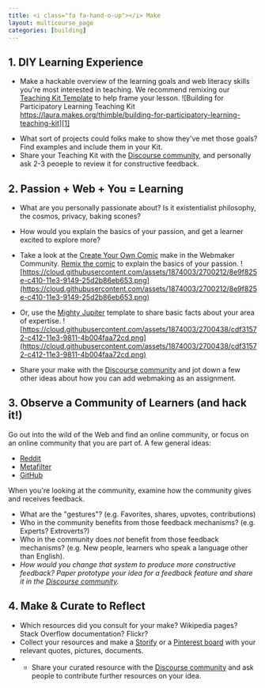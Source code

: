 ```yaml
---
title: <i class="fa fa-hand-o-up"></i> Make
layout: multicourse_page
categories: [building]
---
```


## 1. DIY Learning Experience

* Make a hackable overview of the learning goals and web literacy skills you're most interested in teaching. We recommend remixing our [Teaching Kit Template](https://thimble.webmaker.org/project/10274/remix) to help frame your lesson.
![Building for Participatory Learning Teaching Kit https://laura.makes.org/thimble/building-for-participatory-learning-teaching-kit][1]

[1]: http://i.imgur.com/hooWv49.png
* What sort of projects could folks make to show they've met those goals? Find examples and include them in your Kit.
* Share your Teaching Kit with the [Discourse community](http://discourse.webmakerprototypes.org/category/building), and personally ask 2-3 peoeple to review it for constructive feedback.

## 2. Passion + Web + You = Learning

* What are you personally passionate about? Is it existentialist philosophy, the cosmos, privacy, baking scones?
* How would you explain the basics of your passion, and get a learner excited to explore more?
* Take a look at the [Create Your Own Comic](https://webmaker.makes.org/thimble/create-your-own-comic-a-starter-make) make in the Webmaker Community. [Remix the comic](https://webmaker.makes.org/thimble/create-your-own-comic-a-starter-make) to explain the basics of your passion.
![https://cloud.githubusercontent.com/assets/1874003/2700212/8e9f825e-c410-11e3-9149-25d2b86eb653.png](https://cloud.githubusercontent.com/assets/1874003/2700212/8e9f825e-c410-11e3-9149-25d2b86eb653.png)


* Or, use the [Mighty Jupiter](https://chadsansing.makes.org/thimble/webmaker-planet) template to share basic facts about your area of expertise.
![https://cloud.githubusercontent.com/assets/1874003/2700438/cdf31572-c412-11e3-9811-4b004faa72cd.png](https://cloud.githubusercontent.com/assets/1874003/2700438/cdf31572-c412-11e3-9811-4b004faa72cd.png)
* Share your make with the [Discourse community](http://discourse.webmakerprototypes.org/category/building) and jot down a few other ideas about how you can add webmaking as an assignment. 

## 3. Observe a Community of Learners (and hack it!)

Go out into the wild of the Web and find an online community, or focus on an online community that you are part of. A few general ideas:

* [Reddit](http://www.reddit.com/)
* [Metafilter](http://www.metafilter.com/)
* [GitHub](https://github.com/)

When you're looking at the community, examine how the community gives and receives feedback. 

* What are the "gestures"? (e.g. Favorites, shares, upvotes, contributions)
* Who in the community benefits from those feedback mechanisms? (e.g. Experts? Extroverts?)
* Who in the community does *not* benefit from those feedback mechanisms? (e.g. New people, learners who speak a language other than English).
* *How would you change that system to produce more constructive feedback? Paper prototype your idea for a feedback feature and share it in the [Discourse community](http://discourse.webmakerprototypes.org/category/building).*

## 4. Make & Curate to Reflect
* Which resources did you consult for your make? Wikipedia pages? Stack Overflow documentation? Flickr?
* Collect your resources and make a [Storify](https://storify.com/) or a [Pinterest board](http://www.pinterest.com/) with your relevant quotes, pictures, documents.
* * Share your curated resource with the [Discourse community](http://discourse.webmakerprototypes.org/category/building) and ask people to contribute further resources on your idea. 





